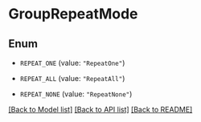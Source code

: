# GroupRepeatMode

## Enum


* `REPEAT_ONE` (value: `"RepeatOne"`)

* `REPEAT_ALL` (value: `"RepeatAll"`)

* `REPEAT_NONE` (value: `"RepeatNone"`)


[[Back to Model list]](../README.md#documentation-for-models) [[Back to API list]](../README.md#documentation-for-api-endpoints) [[Back to README]](../README.md)


